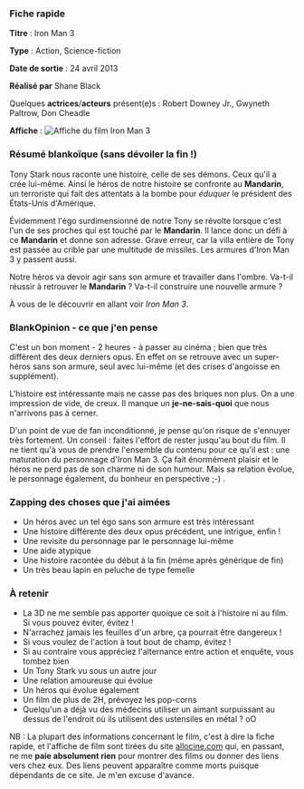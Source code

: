 ### Fiche rapide

**Titre** : Iron Man 3

**Type** : Action, Science-fiction

**Date de sortie** : 24 avril 2013

**Réalisé par** Shane Black

Quelques **actrices**/**acteurs** présent(e)s : Robert Downey Jr., Gwyneth Paltrow, Don Cheadle

**Affiche** : ![Affiche du film Iron Man 3](http://fr.web.img3.acsta.net/r_160_240/b_1_d6d6d6/medias/nmedia/18/91/08/37/20508296.jpg "Affiche du film")

### Résumé blankoïque (sans dévoiler la fin !)

Tony Stark nous raconte une histoire, celle de ses démons. Ceux qu'il a crée lui-même. Ainsi le héros de notre histoire se confronte au **Mandarin**, un terroriste qui fait des attentats à la bombe pour *éduquer* le président des États-Unis d'Amérique.

Évidemment l'égo surdimensionné de notre Tony se révolte lorsque c'est l'un de ses proches qui est touché par le **Mandarin**. Il lance donc un défi à ce **Mandarin** et donne son adresse. Grave erreur, car la villa entière de Tony est passée au crible par une multitude de missiles. Les armures d'Iron Man 3 y passent aussi.

Notre héros va devoir agir sans son armure et travailler dans l'ombre. Va-t-il réussir à retrouver le **Mandarin** ? Va-t-il construire une nouvelle armure ?

À vous de le découvrir en allant voir *Iron Man 3*.

### BlankOpinion - ce que j'en pense

C'est un bon moment - 2 heures - à passer au cinéma ;  bien que très différent des deux derniers opus. En effet on se retrouve avec un super-héros sans son armure, seul avec lui-même (et des crises d'angoisse en supplément).

L'histoire est intéressante mais ne casse pas des briques non plus. On a une impression de vide, de creux. Il manque un **je-ne-sais-quoi** que nous n'arrivons pas à cerner.

D'un point de vue de fan inconditionné, je pense qu'on risque de s'ennuyer très fortement. Un conseil : faites l'effort de rester jusqu'au bout du film. Il ne tient qu'à vous de prendre l'ensemble du contenu pour ce qu'il est : une maturation du personnage d'Iron Man 3. Ça fait énormément plaisir et le héros ne perd pas de son charme ni de son humour. Mais sa relation évolue, le personnage également, du bonheur en perspective ;-) .

### Zapping des choses que j'ai aimées

  * Un héros avec un tel égo sans son armure est très intéressant
  * Une histoire différente des deux opus précédent, une intrigue, enfin !
  * Une revisite du personnage par le personnage lui-même
  * Une aide atypique
  * Une histoire racontée du début à la fin (même après générique de fin)
  * Un très beau lapin en peluche de type femelle

### À retenir

  * La 3D ne me semble pas apporter quoique ce soit à l'histoire ni au film. Si vous pouvez éviter, évitez !
  * N'arrachez jamais les feuilles d'un arbre, ça pourrait être dangereux !
  * Si vous voulez de l'action à tout bout de champ, évitez !
  * Si au contraire vous appréciez l'alternance entre action et enquête, vous tombez bien
  * Un Tony Stark vu sous un autre jour
  * Une relation amoureuse qui évolue
  * Un héros qui évolue également
  * Un film de plus de 2H, prévoyez les pop-corns
  * Quelqu'un a déjà vu des médecins utiliser un aimant surpuissant au dessus de l'endroit où ils utilisent des ustensiles en métal ? oO

NB : La plupart des informations concernant le film, c'est à dire la fiche rapide, et l'affiche de film sont tirées du site [allocine.com](http://www.allocine.fr/ "Se rendre sur le site Allocine, site sur l'actualité du cinéma, des films, des séries TV, etc.") qui, en passant, ne me **paie absolument rien** pour montrer des films ou donner des liens vers chez eux. Des liens peuvent apparaître comme morts puisque dépendants de ce site. Je m'en excuse d'avance.

